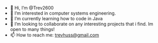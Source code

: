 - 👋 Hi, I’m @Trev2600
- 👀 I’m interested in computer systems engineering.
- 🌱 I’m currently learning how to code in Java
- 💞️ I’m looking to collaborate on any interesting projects that i find. Im open to many things!
- 📫 How to reach me: trevhuss@gmail.com

<!---
Trev2600/Trev2600 is a ✨ special ✨ repository because its `README.md` (this file) appears on your GitHub profile.
You can click the Preview link to take a look at your changes.
--->
